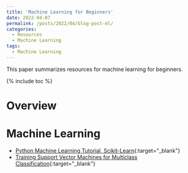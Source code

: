 ```yaml
---
title: 'Machine Learning for Beginners'
date: 2022-04-07
permalink: /posts/2022/04/blog-post-ml/
categories:
  - Resources  
  - Machine Learning
tags:  
  - Machine Learning  
---
```


This paper summarizes resources for  machine learning for beginners.

{% include toc %}

# Overview

# Machine Learning
* [Python Machine Learning Tutorial, Scikit-Learn](https://elitedatascience.com/python-machine-learning-tutorial-scikit-learn){:target="_blank"}
* [Training Support Vector Machines for Multiclass Classification](https://www.kaggle.com/pranathichunduru/svm-for-multiclass-classification/){:target="_blank"}